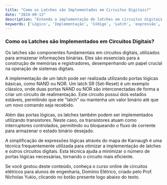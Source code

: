 ```yaml
---
title: "Como os Latches são Implementados em Circuitos Digitais?"
date: "2024-09-13"
description: "Entenda a implementação de latches em circuitos digitais e sua importância na engenharia elétrica."
keywords: ['Lógico', 'Implementação', 'Código', 'Latch', 'expressão', 'Karnaugh', 'transistor']
---
```


### Como os Latches são Implementados em Circuitos Digitais?

Os latches são componentes fundamentais em circuitos digitais, utilizados para armazenar informações binárias. Eles são essenciais para a construção de memórias e registradores, desempenhando um papel crucial na operação de sistemas digitais.

A implementação de um latch pode ser realizada utilizando portas lógicas básicas, como NAND ou NOR. Um latch SR (Set-Reset) é um exemplo clássico, onde duas portas NAND ou NOR são interconectadas de forma a criar um circuito de realimentação. Este circuito possui dois estados estáveis, permitindo que ele "latch" ou mantenha um valor binário até que um novo comando seja recebido.

Além das portas lógicas, os latches também podem ser implementados utilizando transistores. Neste caso, os transistores atuam como interruptores controlados, permitindo ou bloqueando o fluxo de corrente para armazenar o estado binário desejado.

A simplificação de expressões lógicas através do mapa de Karnaugh é uma técnica frequentemente utilizada para otimizar a implementação de latches e outros circuitos digitais. Esta técnica ajuda a minimizar o número de portas lógicas necessárias, tornando o circuito mais eficiente.

Se você gostou deste conteúdo, conheça o curso online de circuitos elétricos para alunos de engenharia, Domínio Elétrico, criado pelo Prof. Nicholas Yukio, clicando no botão presente logo abaixo do texto.